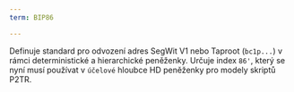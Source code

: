 ```yaml
---
term: BIP86

---
```

Definuje standard pro odvození adres SegWit V1 nebo Taproot (`bc1p...`) v rámci deterministické a hierarchické peněženky. Určuje index `86'`, který se nyní musí používat v `účelové` hloubce HD peněženky pro modely skriptů P2TR.